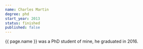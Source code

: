 ```yaml
---
name: Charles Martin
degree: phd
start_year: 2013
status: finished
published: false
---
```


{{ page.name }} was a PhD student of mine, he graduated in 2016.
